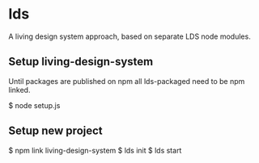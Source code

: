 # lds
A living design system approach, based on separate LDS node modules.

## Setup living-design-system
Until packages are published on npm all lds-packaged need to be npm linked.

$ node setup.js

## Setup new project
$ npm link living-design-system
$ lds init
$ lds start

